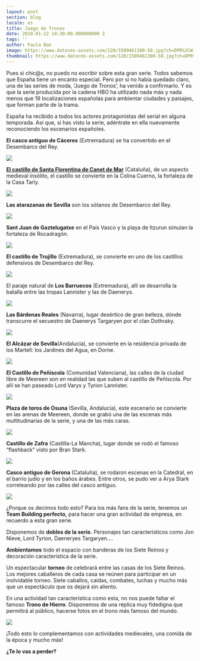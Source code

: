 ```yaml
---
layout: post
section: blog
locale: es
title: Juego de Tronos
date: 2018-01-22 14:30:00.000000000 Z
tags: ''
author: Paula Bao
image: https://www.datocms-assets.com/120/1509461380-58.jpg?ch=DPR%2CWidth&auto=format&w=1024&fm=pjpg&auto=compress
thumbnail: https://www.datocms-assets.com/120/1509461380-58.jpg?ch=DPR%2CWidth&auto=format&w=105&fm=pjpg&auto=compress
---
```


Pues si chic@s, no puedo no escribir sobre esta gran serie.
Todos sabemos que España tiene un encanto especial. Pero por si no había quedado claro, una de las series de moda, ‘Juego de Tronos’, ha venido a confirmarlo. Y es que la serie producida por la cadena HBO ha utilizado nada más y nada menos que 19 localizaciones españolas para ambientar ciudades y paisajes, que forman parte de la trama.

<!--more-->


España ha recibido a todos los actores protagonistas del serial en alguna temporada. Así que, si has visto la serie, adéntrate en ella nuevamente reconociendo los escenarios españoles.

**El casco antiguo de Cáceres** (Extremadura) se ha convertido en el Desembarco del Rey.

![](https://www.datocms-assets.com/120/1509461421-a_casco_antiguo_caceres_13.jpg?ch=DPR%2CWidth&auto=format)

**[El castillo de Santa Florentina de Canet de Mar](http://castelldesantaflorentina.com/es/)** (Cataluña), de un aspecto medieval 
insólito, el castillo se convierte en la Colina Cuerno, la fortaleza de la Casa Tarly.

![](https://www.datocms-assets.com/120/1509461497-photo_2.jpg?ch=DPR%2CWidth&auto=format)

**Las atarazanas de Sevilla** son los sótanos de Desembarco del Rey. 

![](https://www.datocms-assets.com/120/1509461603-atarazanas.jpg?ch=DPR%2CWidth&auto=format)

**Sant Juan de Gaztelugatxe** en el País Vasco y la playa de Itzurun simulan la fortaleza de Rocadragón. 

![](https://www.datocms-assets.com/120/1509461681-pablo_ocasar.jpg?ch=DPR%2CWidth&auto=format)

**El castillo de Trujillo** (Extremadura), se convierte en uno de los castillos defensivos de Desembarco del Rey. 

![](https://www.datocms-assets.com/120/1509461737-a_castillo_trujillo_03.JPG?ch=DPR%2CWidth&auto=format)

El paraje natural de **Los Barruecos** (Extremadura), allí se desarrolla la batalla entre las tropas Lannister y las de Daenerys. 

![](https://www.datocms-assets.com/120/1509461835-7-1024x808.jpg?ch=DPR%2CWidth&auto=format)

**Las Bárdenas Reales** (Navarra), lugar desértico de gran belleza, dónde transcurre el secuestro de Daenerys Targaryen por el clan Dothraky.

![](https://www.datocms-assets.com/120/1509461887-bardenas_reales_navarra_2.jpg?ch=DPR%2CWidth&auto=format)

**El Alcázar de Sevilla**(Andalucía), se convierte en la residencia privada de los Martell: los Jardines del Agua, en Dorne. 

![](https://www.datocms-assets.com/120/1509461920-image_249607_jpeg_800x600_q85.jpg?ch=DPR%2CWidth&auto=format)

**El Castillo de Peñíscola** (Comunidad Valenciana), las calles de la ciudad libre de Meereen son en realidad las que suben al castillo de Peñíscola. Por allí se han paseado Lord Varys y Tyrion Lannister. 

![](https://www.datocms-assets.com/120/1509461965-peniscola_castillo-del-papa-luna-5.jpg?ch=DPR%2CWidth&auto=format)

**Plaza de toros de Osuna** (Sevilla, Andalucía), este escenario se convierte en las arenas de Meereen, donde se grabó una de las escenas más multitudinarias de la serie, y una de las más caras. 

![](https://www.datocms-assets.com/120/1509462024-osuna-bullring-810x454.jpg?ch=DPR%2CWidth&auto=format)

**Castillo de Zafra** (Castilla-La Mancha), lugar donde se rodó el famoso “flashback” visto por Bran Stark. 

![](https://www.datocms-assets.com/120/1509462071-dsc_00341.jpg?ch=DPR%2CWidth&auto=format)

**Casco antiguo de Gerona** (Cataluña), se rodaron escenas en la Catedral, en el barrio judío y en los baños árabes. Entre otros, se pudo ver a Arya Stark correteando por las calles del casco antiguo. 

![](https://www.datocms-assets.com/120/1509462111-casc_antic_girona.jpg?ch=DPR%2CWidth&auto=format)

¿Porque os decimos todo esto? 
Para los más fans de la serie, tenemos un **Team Building perfecto,** para hacer una gran actividad de empresa, en recuerdo a esta gran serie. 

Disponemos de **dobles de la serie.** Personajes tan caracteristicos como Jon Nieve, Lord Tyrion, Daeneryes Targaryen…. 

**Ambientamos** todo el espacio con banderas de los Siete Reinos y decoración característica de la serie. 

Un espectacular **torneo** de celebrará entre las casas de los Siete Reinos. Los mejores caballeros de cada casa se reúnen para participar en un inolvidable torneo. Siete caballos, caídas, combates, luchas y mucho más que un espectáculo que os dejará sin aliento. 

En una actividad tan característica como esta, no nos puede faltar el famoso **Trono de Hierro**. Disponemos de una réplica muy fidedigna que permitirá al público, hacerse fotos en el trono más famoso del mundo. 

![](https://www.datocms-assets.com/120/1509462604-game-of-thrones-poster_85627-1920x1200.jpg?ch=DPR%2CWidth&auto=format)

¡Todo esto lo complementamos con actividades medievales, una comida de la época y mucho más!

**¿Te lo vas a perder?**


